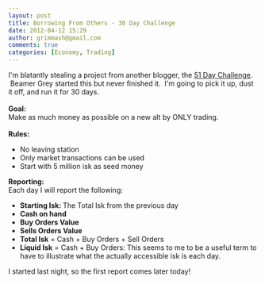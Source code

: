 ```yaml
---
layout: post
title: Borrowing From Others - 30 Day Challenge
date: 2012-04-12 15:29
author: grimmash@gmail.com
comments: true
categories: [Economy, Trading]
---
```

I'm blatantly stealing a project from another blogger, the <a href="http://guidetoeveonline.blogspot.com/" target="_blank">51 Day Challenge</a>. &nbsp;Beamer Grey started this but never finished it. &nbsp;I'm going to pick it up, dust it off, and run it for 30 days.<br /><br /><b>Goal:&nbsp;</b><br />Make as much money as possible on a new alt by ONLY trading.<br /><br /><b>Rules:&nbsp;</b><br /><ul><li>No leaving station</li><li>Only market transactions can be used</li><li>Start with 5 million isk as seed money</li></ul><div><b>Reporting:</b></div><div>Each day I will report the following:</div><div><ul><li><b>Starting Isk: </b>The Total Isk from the previous day</li><li><b>Cash on hand</b></li><li><b>Buy Orders Value</b></li><li><b>Sells Orders Value</b></li><li><b>Total Isk</b> = Cash + Buy Orders + Sell Orders</li><li><b>Liquid Isk</b> = Cash + Buy Orders: This seems to me to be a useful term to have to illustrate what the actually accessible isk is each day.</li></ul><div>I started last night, so the first report comes later today!</div></div>
